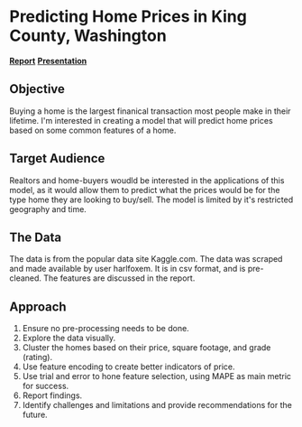 
# Predicting Home Prices in King County, Washington
**[Report](https://github.com/BradTombers/Springboard/blob/master/Capstone%201/Capstone1_Project.ipynb)**
**[Presentation](https://github.com/BradTombers/Springboard/blob/master/Capstone%201/Capstone1_Presentation.pdf)**

## Objective
Buying a home is the largest finanical transaction most people make in their lifetime.  I'm interested in creating a model that will predict home prices based on some common features of a home.  

## Target Audience  
Realtors and home-buyers woudld be interested in the applications of this model, as it would allow them to predict what the prices would be for the type home they are looking to buy/sell.  The model is limited by it's restricted geography and time.  

## The Data
The data is from the popular data site Kaggle.com.  The data was scraped and made available by user harlfoxem.  It is in csv format, and is pre-cleaned.  The features are discussed in the report. 

## Approach
1) Ensure no pre-processing needs to be done.
2) Explore the data visually.
3) Cluster the homes based on their price, square footage, and grade (rating). 
4) Use feature encoding to create better indicators of price.
5) Use trial and error to hone feature selection, using MAPE as main metric for success.
6) Report findings.
7) Identify challenges and limitations and provide recommendations for the future.

